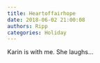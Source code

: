 ```yaml
---
title: Heartoffairhope
date: 2018-06-02 21:00:08
authors: Ripp
categories: Holiday
---
```


 Karin is with me. She laughs...